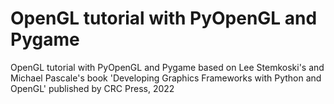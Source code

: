 # OpenGL tutorial with PyOpenGL and Pygame
OpenGL tutorial with PyOpenGL and Pygame based on Lee Stemkoski's and Michael Pascale's book 'Developing Graphics Frameworks with Python and OpenGL' published by CRC Press, 2022
 

